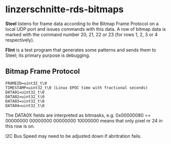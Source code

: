 linzerschnitte-rds-bitmaps
==============================

**Steel** listens for frame data according to the Bitmap Frame Protocol on a local UDP port and issues commands with this data. A row of bitmap data is marked with the command number 20, 21, 22 or 23 (for rows 1, 2, 3 or 4 respectively).

**Flint** is a test program that generates some patterns and sends them to Steel; its primary purpose is debugging.

## Bitmap Frame Protocol

    FRAMEID=uint32_t\0
    TIMESTAMP=uint32_t\0 (Linux EPOC time with fractional seconds)
    DATA01=uint32_t\0
    DATA02=uint32_t\0
    DATA03=uint32_t\0
    DATA04=uint32_t\0

The DATA0X fields are interpreted as bitmasks, e.g. 0x00000080 == 00000000 00000000 00000000 10000000 means that only pixel nr 24 in this row is on.


I2C Bus Speed may need to be adjusted down if abritration fails.
